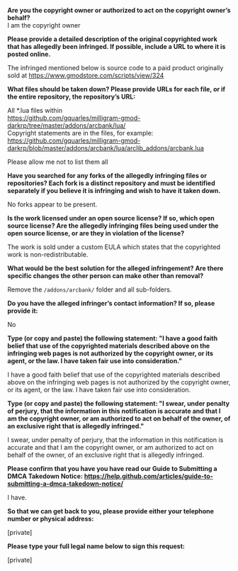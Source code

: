 **Are you the copyright owner or authorized to act on the copyright owner’s behalf?**  
I am the copyright owner

**Please provide a detailed description of the original copyrighted work that has allegedly been infringed. If possible, include a URL to where it is posted online.**  

The infringed mentioned below is source code to a paid product originally sold at
https://www.gmodstore.com/scripts/view/324

**What files should be taken down? Please provide URLs for each file, or if the entire repository, the repository’s URL:**  

All *.lua files within  
https://github.com/gquarles/milligram-gmod-darkrp/tree/master/addons/arcbank/lua/  
Copyright statements are in the files, for example:  
https://github.com/gquarles/milligram-gmod-darkrp/blob/master/addons/arcbank/lua/arclib_addons/arcbank.lua  

Please allow me not to list them all  

**Have you searched for any forks of the allegedly infringing files or repositories? Each fork is a distinct repository and must be identified separately if you believe it is infringing and wish to have it taken down.**  

No forks appear to be present.  

**Is the work licensed under an open source license? If so, which open source license? Are the allegedly infringing files being used under the open source license, or are they in violation of the license?**  

The work is sold under a custom EULA which states that the copyrighted work is non-redistributable.  

**What would be the best solution for the alleged infringement? Are there specific changes the other person can make other than removal?**  

Remove the `/addons/arcbank/` folder and all sub-folders.

**Do you have the alleged infringer’s contact information? If so, please provide it:**  

No

**Type (or copy and paste) the following statement: "I have a good faith belief that use of the copyrighted materials described above on the infringing web pages is not authorized by the copyright owner, or its agent, or the law. I have taken fair use into consideration."**  

I have a good faith belief that use of the copyrighted materials described above on the infringing web pages is not authorized by the copyright owner, or its agent, or the law. I have taken fair use into consideration.

**Type (or copy and paste) the following statement: "I swear, under penalty of perjury, that the information in this notification is accurate and that I am the copyright owner, or am authorized to act on behalf of the owner, of an exclusive right that is allegedly infringed."**  

I swear, under penalty of perjury, that the information in this notification is accurate and that I am the copyright owner, or am authorized to act on behalf of the owner, of an exclusive right that is allegedly infringed.

**Please confirm that you have you have read our Guide to Submitting a DMCA Takedown Notice: https://help.github.com/articles/guide-to-submitting-a-dmca-takedown-notice/**  

I have.

**So that we can get back to you, please provide either your telephone number or physical address:**

[private]

**Please type your full legal name below to sign this request:**

[private]
